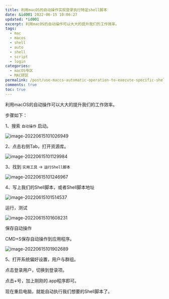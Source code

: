 ```yaml
---
title: 利用macOS的自动操作实现登录执行特定shell脚本
date: &id001 2022-06-15 10:06:27
updated: *id001
excerpt: 利用macOS的自动操作可以大大的提升我们的工作效率。
tags:
  - mac
  - macos
  - shell
  - auto
  - shell
  - script
  - login
categories:
  - macOS专区
  - MAC转区
permalink: /post/use-maccs-automatic-operation-to-execute-specific-shell-script-via-login.html
comments: true
toc: true
---
```

利用macOS的自动操作可以大大的提升我们的工作效率。

步骤如下：

1、搜索 `自动操作` 启动。

![image-20220615101026949](https://img1.terwer.space/20220615101032.png)

2、点击右侧Tab，打开资源库。

![image-20220615101129984](https://img1.terwer.space/20220615101130.png)

3、找到 `实用工具` -> `运行Shell脚本`

![image-20220615101246967](https://img1.terwer.space/20220615101247.png)

4、写上我们的Shell脚本，或者Shell脚本地址

![image-20220615101514537](https://img1.terwer.space/20220615101514.png)

运行，测试

![image-20220615101608231](https://img1.terwer.space/20220615101608.png)

保存自动操作

CMD+S保存自动操作到应用程序。

![image-20220615101902689](https://img1.terwer.space/20220615101903.png)

5、打开系统偏好设置，用户与群组。

点击登录用户，切换到登录项。

点击+号，加上刚刚的.app程序即可。

现在重启电脑，就能自动执行我们想要的Shell脚本了。